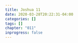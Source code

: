 ```yaml
---
title: Joshua 11
date: 2020-03-28T20:22:31-04:00
categories: []
tags: []
chapter: "011"
inprogress: false
---
```


